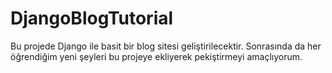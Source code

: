 # DjangoBlogTutorial
Bu projede Django ile basit bir blog sitesi geliştirilecektir. Sonrasında da her öğrendiğim yeni şeyleri bu projeye ekliyerek pekiştirmeyi amaçlıyorum.


